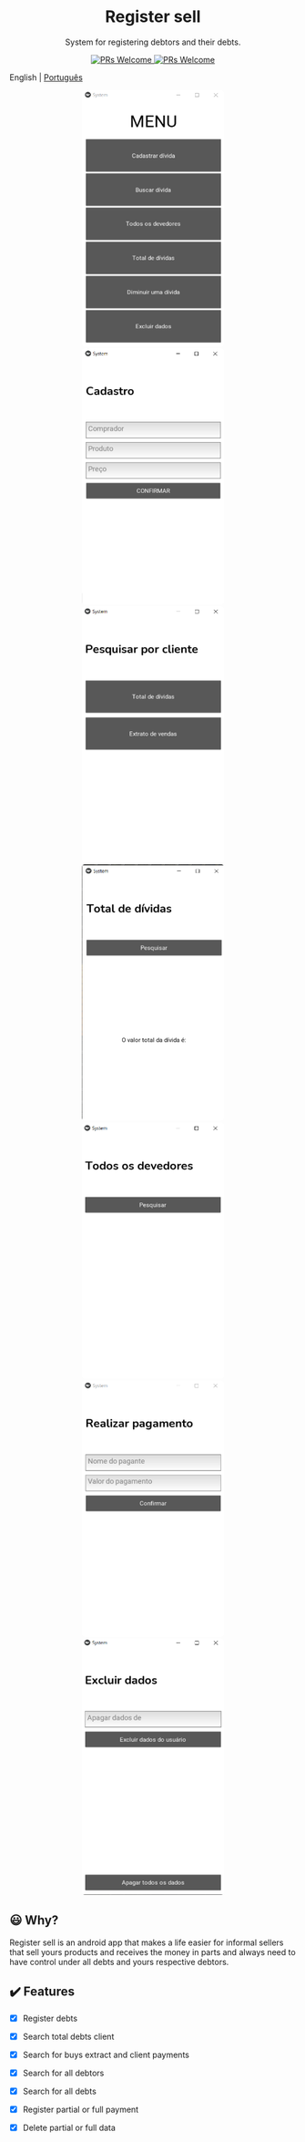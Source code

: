 <h1 align="center"> Register sell </h1>
<p align="center"> System for registering debtors and their debts. </p>

<p align="center">
  <a href="http://makeapullrequest.com">
    <img src="https://img.shields.io/badge/progress-70%25-brightgreen.svg" alt="PRs Welcome">
  </a>
  <a href="http://makeapullrequest.com">
    <img src="https://img.shields.io/badge/contribuition-welcome-brightgreen.svg" alt="PRs Welcome">
  </a>
</p>

English | [Português](https://github.com/DionVitor/register-sell/blob/master/README-pt_BR.md)

<p align="center">
  <kbd>
    <img width="250" style="border-radius: 5px" height="450" src="imgs_md/menu.png" alt="Menu">
  </kbd>

  <kbd>
    <img width="250" style="border-radius: 5px" height="450" src="imgs_md/register.png" alt="Register sell">
  </kbd>

  <kbd>
    <img width="250" style="border-radius: 5px" height="450" src="imgs_md/search_client.png" alt="Search client">
  </kbd>

  <kbd>
    <img width="250" style="border-radius: 5px" height="450" src="imgs_md/all_depts.png" alt="All debts">
  </kbd>

  <kbd>
    <img width="250" style="border-radius: 5px" height="450" src="imgs_md/all_debtors.png" alt="All debtors">
  </kbd>

  <kbd>
    <img width="250" style="border-radius: 5px" height="450" src="imgs_md/payment.png" alt="Payment">
  </kbd>

  <kbd>
    <img width="250" style="border-radius: 5px" height="450" src="imgs_md/delete_data.png" alt="Delete data">
  </kbd>
</p>

## :smiley: Why?

Register sell is an android app that makes a life easier for informal sellers that sell yours products
and receives the money in parts and always need to have control under all debts and yours respective debtors.

## :heavy_check_mark: Features

- [x] Register debts
- [x] Search total debts client
- [x] Search for buys extract and client payments
- [x] Search for all debtors
- [x] Search for all debts
- [x] Register partial or full payment
- [x] Delete partial or full data









